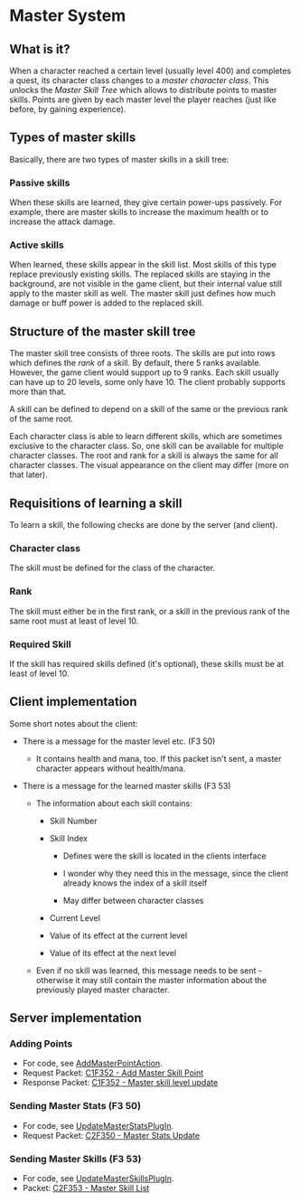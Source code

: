 ﻿# Master System

## What is it?

When a character reached a certain level (usually level 400) and completes a quest,
its character class changes to a *master character class*.
This unlocks the *Master Skill Tree* which allows to distribute points to master
skills.
Points are given by each master level the player reaches (just like before, by
gaining experience).

## Types of master skills

Basically, there are two types of master skills in a skill tree:

### Passive skills

When these skills are learned, they give certain power-ups passively. For example,
there are master skills to increase the maximum health or to increase the
attack damage.

### Active skills

When learned, these skills appear in the skill list. Most skills of this type replace
previously existing skills. The replaced skills are staying in the background,
are not visible in the game client, but their internal value still apply to the
master skill as well.
The master skill just defines how much damage or buff power is added to the
replaced skill.

## Structure of the master skill tree

The master skill tree consists of three roots.
The skills are put into rows which defines the *rank* of a skill.
By default, there 5 ranks available. However, the game client would support up
to 9 ranks. Each skill usually can have up to 20 levels, some only have 10. The
client probably supports more than that.

A skill can be defined to depend on a skill of the same or the previous rank of
the same root.

Each character class is able to learn different skills, which are sometimes
exclusive to the character class. So, one skill can be available for multiple
character classes.
The root and rank for a skill is always the same for all character classes.
The visual appearance on the client may differ (more on that later).

## Requisitions of learning a skill

To learn a skill, the following checks are done by the server (and client).

### Character class

The skill must be defined for the class of the character.

### Rank

The skill must either be in the first rank, or a skill in the previous rank of
the same root must at least of level 10.

### Required Skill

If the skill has required skills defined (it's optional), these skills must be
at least of level 10.

## Client implementation

Some short notes about the client:

* There is a message for the master level etc. (F3 50)

  * It contains health and mana, too. If this packet isn't sent, a master
    character appears without health/mana.

* There is a message for the learned master skills (F3 53)

  * The information about each skill contains:

    * Skill Number

    * Skill Index

      * Defines were the skill is located in the clients interface

      * I wonder why they need this in the message, since the client already
        knows the index of a skill itself

      * May differ between character classes

    * Current Level

    * Value of its effect at the current level

    * Value of its effect at the next level

  * Even if no skill was learned, this message needs to be sent - otherwise it
    may still contain the master information about the previously played master
    character.

## Server implementation

### Adding Points

* For code, see [AddMasterPointAction](https://github.com/MUnique/OpenMU/tree/master/src/GameLogic/PlayerActions/Character/AddMasterPointAction.cs).
* Request Packet: [C1F352 - Add Master Skill Point](Packets/C1-F3-52-AddMasterSkillPoint_by-client.md)
* Response Packet: [C1F352 - Master skill level update](Packets/C1-F3-52-MasterSkillLevelUpdate_by-server.md)

### Sending Master Stats (F3 50)

* For code, see [UpdateMasterStatsPlugIn](https://github.com/MUnique/OpenMU/tree/master/src/GameServer/RemoteView/Character/UpdateMasterStatsPlugIn.cs).
* Request Packet: [C2F350 - Master Stats Update](Packets/C1-F3-50-MasterStatsUpdate_by-server.md)

### Sending Master Skills (F3 53)

* For code, see [UpdateMasterSkillsPlugIn](https://github.com/MUnique/OpenMU/tree/master/src/GameServer/RemoteView/Character/UpdateMasterSkillsPlugIn.cs).
* Packet: [C2F353 - Master Skill List](Packets/C2-F3-53-MasterSkillList_by-server.md)
